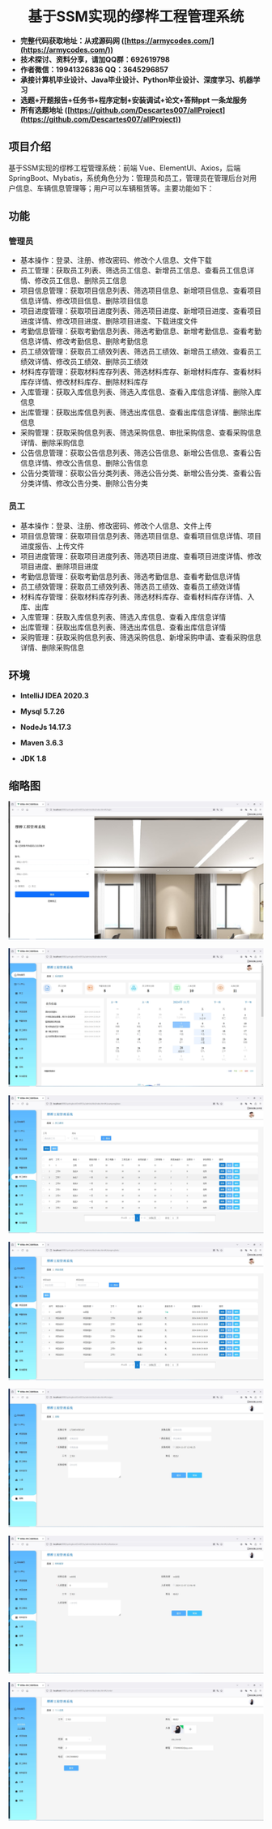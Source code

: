 <h1 align="center">基于SSM实现的缪桦工程管理系统</h1></p>

- <b>完整代码获取地址：从戎源码网 ([https://armycodes.com/](https://armycodes.com/))</b>
- <b>技术探讨、资料分享，请加QQ群：692619798</b>
- <b>作者微信：19941326836  QQ：3645296857</b>
- <b>承接计算机毕业设计、Java毕业设计、Python毕业设计、深度学习、机器学习</b>
- <b>选题+开题报告+任务书+程序定制+安装调试+论文+答辩ppt 一条龙服务</b>
- <b>所有选题地址 ([https://github.com/Descartes007/allProject](https://github.com/Descartes007/allProject)) </b>

## 项目介绍

基于SSM实现的缪桦工程管理系统：前端 Vue、ElementUI、Axios，后端 SpringBoot、Mybatis，系统角色分为：管理员和员工，管理员在管理后台对用户信息、车辆信息管理等；用户可以车辆租赁等。主要功能如下：

## 功能
### 管理员

- 基本操作：登录、注册、修改密码、修改个人信息、文件下载
- 员工管理：获取员工列表、筛选员工信息、新增员工信息、查看员工信息详情、修改员工信息、删除员工信息
- 项目信息管理：获取项目信息列表、筛选项目信息、新增项目信息、查看项目信息详情、修改项目信息、删除项目信息
- 项目进度管理：获取项目进度列表、筛选项目进度、新增项目进度、查看项目进度详情、修改项目进度、删除项目进度、下载进度文件
- 考勤信息管理：获取考勤信息列表、筛选考勤信息、新增考勤信息、查看考勤信息详情、修改考勤信息、删除考勤信息
- 员工绩效管理：获取员工绩效列表、筛选员工绩效、新增员工绩效、查看员工绩效详情、修改员工绩效、删除员工绩效
- 材料库存管理：获取材料库存列表、筛选材料库存、新增材料库存、查看材料库存详情、修改材料库存、删除材料库存
- 入库管理：获取入库信息列表、筛选入库信息、查看入库信息详情、删除入库信息
- 出库管理：获取出库信息列表、筛选出库信息、查看出库信息详情、删除出库信息
- 采购管理：获取采购信息列表、筛选采购信息、审批采购信息、查看采购信息详情、删除采购信息
- 公告信息管理：获取公告信息列表、筛选公告信息、新增公告信息、查看公告信息详情、修改公告信息、删除公告信息
- 公告分类管理：获取公告分类列表、筛选公告分类、新增公告分类、查看公告分类详情、修改公告分类、删除公告分类

### 员工

- 基本操作：登录、注册、修改密码、修改个人信息、文件上传
- 项目信息管理：获取项目信息列表、筛选项目信息、查看项目信息详情、项目进度报告、上传文件
- 项目进度管理：获取项目进度列表、筛选项目进度、查看项目进度详情、修改项目进度、删除项目进度
- 考勤信息管理：获取考勤信息列表、筛选考勤信息、查看考勤信息详情
- 员工绩效管理：获取员工绩效列表、筛选员工绩效、查看员工绩效详情
- 材料库存管理：获取材料库存列表、筛选材料库存、查看材料库存详情、入库、出库
- 入库管理：获取入库信息列表、筛选入库信息、查看入库信息详情
- 出库管理：获取出库信息列表、筛选出库信息、查看出库信息详情
- 采购管理：获取采购信息列表、筛选采购信息、新增采购申请、查看采购信息详情、删除采购信息

## 环境

- <b>IntelliJ IDEA 2020.3</b>

- <b>Mysql 5.7.26</b>

- <b>NodeJs 14.17.3</b>

- <b>Maven 3.6.3</b>

- <b>JDK 1.8</b>

## 缩略图

![](screenshot/1.png)

![](screenshot/2.png)

![](screenshot/3.png)

![](screenshot/4.png)

![](screenshot/5.png)

![](screenshot/6.png)

![](screenshot/7.png)
